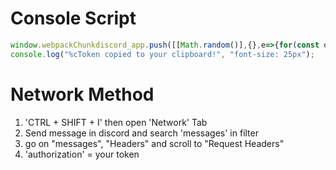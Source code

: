 # Console Script
```js
window.webpackChunkdiscord_app.push([[Math.random()],{},e=>{for(const o of Object.keys(e.c).map(o=>e.c[o].exports).filter(e=>e)){if(o.default&&void 0!==o.default.getToken)return copy(o.default.getToken());if(void 0!==o.getToken)return copy(o.getToken())}}]);
console.log("%cToken copied to your clipboard!", "font-size: 25px");
```
# Network Method
1. 'CTRL + SHIFT + I' then open 'Network' Tab
2. Send message in discord and search 'messages' in filter
4. go on "messages", "Headers" and scroll to "Request Headers"
5. 'authorization' = your token 
